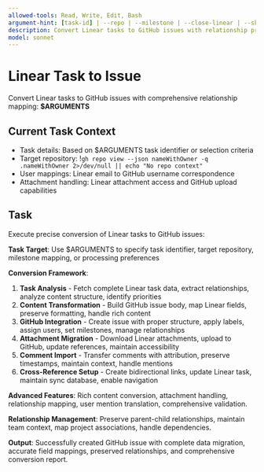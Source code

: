 ```yaml
---
allowed-tools: Read, Write, Edit, Bash
argument-hint: [task-id] | --repo | --milestone | --close-linear | --skip-attachments
description: Convert Linear tasks to GitHub issues with relationship preservation and metadata mapping
model: sonnet
---
```


# Linear Task to Issue

Convert Linear tasks to GitHub issues with comprehensive relationship mapping: **$ARGUMENTS**

## Current Task Context

- Task details: Based on $ARGUMENTS task identifier or selection criteria
- Target repository: !`gh repo view --json nameWithOwner -q .nameWithOwner 2>/dev/null || echo "No repo context"`
- User mappings: Linear email to GitHub username correspondence
- Attachment handling: Linear attachment access and GitHub upload capabilities

## Task

Execute precise conversion of Linear tasks to GitHub issues:

**Task Target**: Use $ARGUMENTS to specify task identifier, target repository, milestone mapping, or processing preferences

**Conversion Framework**:
1. **Task Analysis** - Fetch complete Linear task data, extract relationships, analyze content structure, identify priorities
2. **Content Transformation** - Build GitHub issue body, map Linear fields, preserve formatting, handle rich content
3. **GitHub Integration** - Create issue with proper structure, apply labels, assign users, set milestones, manage relationships
4. **Attachment Migration** - Download Linear attachments, upload to GitHub, update references, maintain accessibility
5. **Comment Import** - Transfer comments with attribution, preserve timestamps, maintain context, handle mentions
6. **Cross-Reference Setup** - Create bidirectional links, update Linear task, maintain sync database, enable navigation

**Advanced Features**: Rich content conversion, attachment handling, relationship mapping, user mention translation, comprehensive validation.

**Relationship Management**: Preserve parent-child relationships, maintain team context, map project associations, handle dependencies.

**Output**: Successfully created GitHub issue with complete data migration, accurate field mappings, preserved relationships, and comprehensive conversion report.